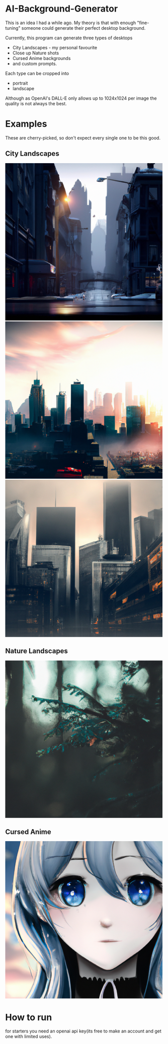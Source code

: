 # AI-Background-Generator
This is an idea I had a while ago.
My theory is that with enough "fine-tuning" someone could generate their perfect desktop background.

Currently, this program can generate three types of desktops
* City Landscapes - my personal favourite
* Close up Nature shots
* Cursed Anime backgrounds
* and custom prompts.

Each type can be cropped into 
* portrait
* landscape

Although as OpenAI's DALL-E only allows up to 1024x1024 per image the quality is not always the best.
# Examples
These are cherry-picked, so don't expect every single one to be this good.
## City Landscapes
<img src="https://github.com/Gwyd0/AI-Background-Generator/blob/main/photos/photo-1-save.png?raw=true" alt="drawing" width="500"/>
<img src="https://github.com/Gwyd0/AI-Background-Generator/blob/main/photos/photo-2-save.png?raw=true" alt="drawing" width="500"/>
<img src="https://github.com/Gwyd0/AI-Background-Generator/blob/main/photos/photo-3-save.png?raw=true" alt="drawing" width="500"/>

## Nature Landscapes
<img src="https://github.com/Gwyd0/AI-Background-Generator/blob/main/photos/image-1.png?raw=true" alt="drawing" width="500"/>

## Cursed Anime
<img src="https://github.com/Gwyd0/AI-Background-Generator/blob/main/photos/photo-5-save.png?raw=true" alt="drawing" width="500"/>

# How to run

for starters you need an openai api key(its free to make an account and get one with limited uses).
